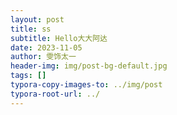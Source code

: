```yaml
---
layout: post
title: ss
subtitle: Hello大大阿达
date: 2023-11-05
author: 雯饰太一
header-img: img/post-bg-default.jpg
tags: []
typora-copy-images-to: ../img/post
typora-root-url: ../
---
```

